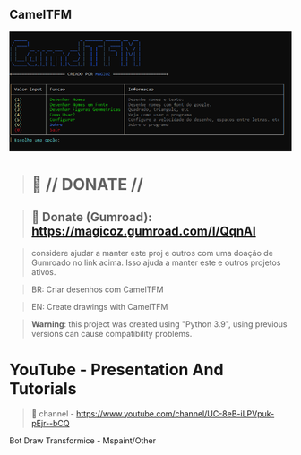 ## CamelTFM

![CamelTFM - Capa](https://raw.githubusercontent.com/WMagicoZ/CamelTFM/main/image.png)

> # :gift: **// DONATE //**

> ## 🔗 Donate (Gumroad): https://magicoz.gumroad.com/l/QqnAI

> considere ajudar a manter este proj e outros com uma doação de Gumroado no link acima. Isso ajuda a manter este e outros projetos ativos.

> BR: Criar desenhos com CamelTFM

> EN: Create drawings with CamelTFM

> **Warning**: this project was created using "Python 3.9", using previous versions can cause compatibility problems.

# YouTube - Presentation And Tutorials
> 🔗 channel - https://www.youtube.com/channel/UC-8eB-iLPVpuk-pEjr--bCQ
> 

Bot Draw Transformice - Mspaint/Other
